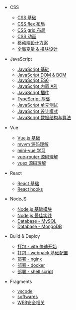 - CSS

  - [CSS 基础](/css/base/README)
  - [CSS flex 布局](/css/layouts/README)
  - [CSS grid 布局](/css/layouts/README)
  - [CSS 动画](/css/animate/README)
  - [移动端设计方案](/css/mobile/README)
  - [全局变量 & 换肤设计](/css/global_variables/README)

- JavaScript

  - [JavaScript 基础](https://www.yuque.com/liaohui5/js-base)
  - [JavaScript DOM & BOM](https://www.yuque.com/liaohui5/js-dom)
  - [JavaScript ES6](https://www.yuque.com/liaohui5/es6)
  - [JavaScript 内置 API](/js/objects)
  - [JavaScript 插件](/js/plugins)
  - [TypeScript 基础](/js/ts/README)
  - [JavaScript 单元测试](/js/unit-test/README)
  - [JavaScript 设计模式](/js/design-patterns/README)
  - [JavaScript 数据结构与算法](/js/algorithm/README)

- Vue

  - [Vue.js 基础](/vue/1.quick-start.md)
  - [mvvm 源码理解](/vue/mvvm/README)
  - [mini-vue 学习](/vue/mini-vue/README)
  - [vue-router 源码理解](/vue/router/README)
  - [vuex 源码理解](/vue/vuex/README)

- React

  - [React 基础](/react/base/jsx)
  - [React hooks](/react/hooks/why-react-hooks)

- NodeJS

  - [Node.js 基础模块](/nodejs/README)
  - [Node.js 最佳实践](https://tsejx.github.io/node-guidebook/overview/basic/)
  - [Database - MySQL](/nodejs/db/mysql/README)
  - [Database - MongoDB](/nodejs/db/mongo/README)

- Build & Deploy

  - [打包 - vite 快速开始](/build_deploy/vite.md)
  - [打包 - webpack 基础配置](/build_deploy/webpack/base/base-run.md)
  - [部署 - nginx](/build_deploy/nginx.md)
  - [部署 - docker](/build_deploy/docker/1_install_env.md)
  - [部署 - shell script](/build_deploy/shell.md)

- Fragments

  - [vscode](/fragments/vscode/install.md)
  - [softwares](/fragments/softwares.md)
  - [WEB安全相关](/fragments/web-security.md)
